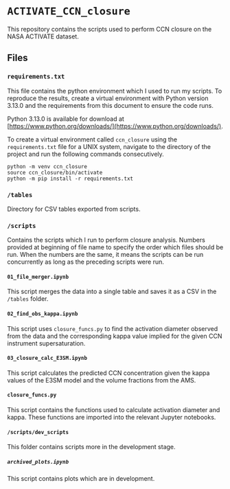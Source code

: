 # `ACTIVATE_CCN_closure`

This repository contains the scripts used to perform CCN closure on the NASA ACTIVATE dataset.

## Files

### `requirements.txt`

This file contains the python environment which I used to run my scripts. To reproduce the results, create a virtual environment with Python version 3.13.0 and the requirements from this document to ensure the code runs.

Python 3.13.0 is available for download at [https://www.python.org/downloads/](https://www.python.org/downloads/).

To create a virtual environment called `ccn_closure` using the `requirements.txt` file for a UNIX system, navigate to the directory of the project and run the following commands consecutively.

```
python -m venv ccn_closure
source ccn_closure/bin/activate
python -m pip install -r requirements.txt
```

### `/tables`

Directory for CSV tables exported from scripts.

### `/scripts`

Contains the scripts which I run to perform closure analysis. Numbers provided at beginning of file name to specify the order which files should be run. When the numbers are the same, it means the scripts can be run concurrently as long as the preceding scripts were run.

#### `01_file_merger.ipynb`

This script merges the data into a single table and saves it as a CSV in the `/tables` folder.

#### `02_find_obs_kappa.ipynb`

This script uses `closure_funcs.py` to find the activation diameter observed from the data and the corresponding kappa value implied for the given CCN instrument supersaturation.

#### `03_closure_calc_E3SM.ipynb`

This script calculates the predicted CCN concentration given the kappa values of the E3SM model and the volume fractions from the AMS.

#### `closure_funcs.py`

This script contains the functions used to calculate activation diameter and kappa. These functions are imported into the relevant Jupyter notebooks.

#### `/scripts/dev_scripts`

This folder contains scripts more in the development stage.

##### `archived_plots.ipynb`

This script contains plots which are in development.
